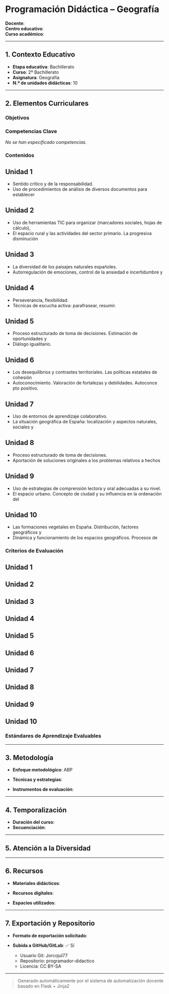 # Programación Didáctica – Geografía

**Docente**:   
**Centro educativo**:   
**Curso académico**:   

---

## 1. Contexto Educativo

- **Etapa educativa**: Bachillerato
- **Curso**: 2º Bachillerato
- **Asignatura**: Geografía
- **N.º de unidades didácticas**: 10

---

## 2. Elementos Curriculares

### Objetivos


### Competencias Clave

_No se han especificado competencias._


### Contenidos
## Unidad 1
- Sentido crítico y de la responsabilidad.
- Uso de procedimientos de análisis de diversos documentos para establecer

## Unidad 2
- Uso de herramientas TIC para organizar (marcadores sociales, hojas de cálculo),
- El espacio rural y las actividades del sector primario. La progresiva disminución

## Unidad 3
- La diversidad de los paisajes naturales españoles.
- Autorregulación de emociones, control de la ansiedad e incertidumbre y

## Unidad 4
- Perseverancia, flexibilidad.
- Técnicas de escucha activa: parafrasear, resumir.

## Unidad 5
- Proceso estructurado de toma de decisiones. Estimación de oportunidades y
- Diálogo igualitario.

## Unidad 6
- Los desequilibrios y contrastes territoriales. Las políticas estatales de cohesión
- Autoconocimiento. Valoración de fortalezas y debilidades. Autoconce pto positivo.

## Unidad 7
- Uso de entornos de aprendizaje colaborativo.
- La situación geográfica de España: localización y aspectos naturales, sociales y

## Unidad 8
- Proceso estructurado de toma de decisiones.
- Aportación de soluciones originales a los problemas relativos a hechos

## Unidad 9
- Uso de estrategias de comprensión lectora y oral adecuadas a su nivel.
- El espacio urbano. Concepto de ciudad y su influencia en la ordenación del

## Unidad 10
- Las formaciones vegetales en España. Distribución, factores geográficos y
- Dinámica y funcionamiento de los espacios geográficos. Procesos de

### Criterios de Evaluación
## Unidad 1


## Unidad 2


## Unidad 3


## Unidad 4


## Unidad 5


## Unidad 6


## Unidad 7


## Unidad 8


## Unidad 9


## Unidad 10


### Estándares de Aprendizaje Evaluables


---

## 3. Metodología

- **Enfoque metodológico**: ABP
- **Técnicas y estrategias**:  
  
- **Instrumentos de evaluación**: 

---

## 4. Temporalización

- **Duración del curso**: 
- **Secuenciación**:  
  

---

## 5. Atención a la Diversidad



---

## 6. Recursos

- **Materiales didácticos**:  
  
- **Recursos digitales**:  
  
- **Espacios utilizados**: 

---

## 7. Exportación y Repositorio

- **Formato de exportación solicitado**: 
- **Subida a GitHub/GitLab**: ✅ Sí

  - Usuario Git: Jorcojul77
  - Repositorio: programador-didactico
  - Licencia: CC BY-SA


---

> Generado automáticamente por el sistema de automatización docente basado en Flask + Jinja2